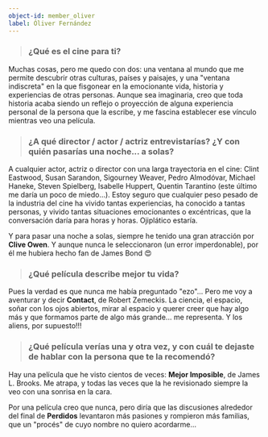 ```yaml
---
object-id: member_oliver
label: Óliver Fernández
---
```


> ### ¿Qué es el cine para ti?

Muchas cosas, pero me quedo con dos: una ventana al mundo que me permite descubrir otras culturas, países y paisajes, y una "ventana indiscreta" en la que fisgonear en la emocionante vida, historia y experiencias de otras personas. Aunque sea imaginaria, creo que toda historia acaba siendo un reflejo o proyección de alguna experiencia personal de la persona que la escribe, y me fascina establecer ese vínculo mientras veo una película. 

> ### ¿A qué director / actor / actriz entrevistarías? ¿Y con quién pasarías una noche... a solas?

A cualquier actor, actriz o director con una larga trayectoria en el cine: Clint Eastwood, Susan Sarandon, Sigourney Weaver, Pedro Almodóvar, Michael Haneke, Steven Spielberg, Isabelle Huppert, Quentin Tarantino (este último me daría un poco de miedo...). Estoy seguro que cualquier peso pesado de la industria del cine ha vivido tantas experiencias, ha conocido a tantas personas, y vivido tantas situaciones emocionantes o excéntricas, que la conversación daría para horas y horas. Ojiplático estaría.

Y para pasar una noche a solas, siempre he tenido una gran atracción por **Clive Owen**. Y aunque nunca le seleccionaron (un error imperdonable), por él me hubiera hecho fan de James Bond 😍

> ### ¿Qué película describe mejor tu vida?

Pues la verdad es que nunca me había preguntado "ezo"... Pero me voy a aventurar y decir **Contact**, de Robert Zemeckis. La ciencia, el espacio, soñar con los ojos abiertos, mirar al espacio y querer creer que hay algo más y que formamos parte de algo más grande... me representa. Y los aliens, por supuesto!!!

> ### ¿Qué película verías una y otra vez, y con cuál te dejaste de hablar con la persona que te la recomendó?

Hay una película que he visto cientos de veces: **Mejor Imposible**, de James L. Brooks. Me atrapa, y todas las veces que la he revisionado siempre la veo con una sonrisa en la cara.

Por una película creo que nunca, pero diría que las discusiones alrededor del final de **Perdidos** levantaron más pasiones y rompieron más familias, que un "procés" de cuyo nombre no quiero acordarme...
